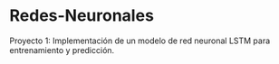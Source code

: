 # Redes-Neuronales
Proyecto 1: Implementación de un modelo de red neuronal LSTM para entrenamiento y predicción.
